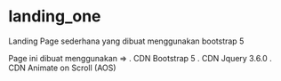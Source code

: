 # landing_one
Landing Page sederhana yang dibuat menggunakan bootstrap 5 

Page ini dibuat menggunakan => 
. CDN Bootstrap 5
. CDN Jquery 3.6.0
. CDN Animate on Scroll (AOS)
